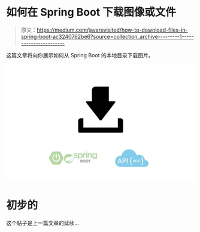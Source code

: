 # 如何在 Spring Boot 下载图像或文件

> 原文：<https://medium.com/javarevisited/how-to-download-files-in-spring-boot-ac3240762be6?source=collection_archive---------1----------------------->

这篇文章将向你展示如何从 Spring Boot 的本地目录下载图片。

![](img/b8cb6bde481063c3466565e9d78c4082.png)

# 初步的

这个帖子是上一篇文章的延续…